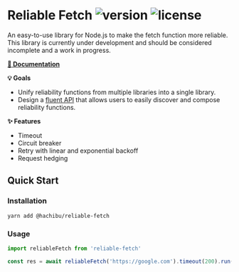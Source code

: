 # Reliable Fetch ![version](https://img.shields.io/github/package-json/v/hachibu/reliable-fetch) ![license](https://img.shields.io/github/license/hachibu/reliable-fetch)

An easy-to-use library for Node.js to make the fetch function more reliable. This library is currently under development and should be considered incomplete and a work in progress.

**[📖 Documentation](https://hachibu.github.io/reliable-fetch)**

**💡 Goals**

-   Unify reliability functions from multiple libraries into a single library.
-   Design a [fluent API](https://en.wikipedia.org/wiki/Fluent_interface) that allows users to easily discover and compose reliability functions.

**✨ Features**

-   Timeout
-   Circuit breaker
-   Retry with linear and exponential backoff
-   Request hedging

## Quick Start

### Installation

```
yarn add @hachibu/reliable-fetch
```

### Usage

```ts
import reliableFetch from 'reliable-fetch'

const res = await reliableFetch('https://google.com').timeout(200).run()
```

